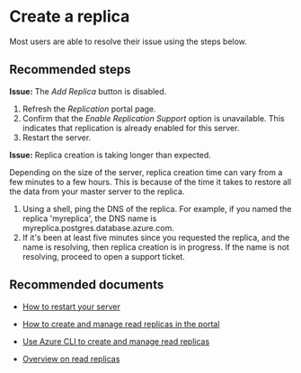 <properties
	pageTitle="Create read replicas in Azure Database for PostgreSQL"
	description="Create replicas"
	service="microsoft.dbforpostgresql"
	resource="servers"
	authors="rachel-msft"
    ms.author="raagyema"
	displayOrder="40"
	selfHelpType="resource"
	supportTopicIds=""
	resourceTags="servers, databases"
	productPesIds="16222"
	cloudEnvironments="public"
	articleId="postgrescreatereplica"
/>

# Create a replica

Most users are able to resolve their issue using the steps below.

## **Recommended steps**

**Issue:** The *Add Replica* button is disabled.

1. Refresh the *Replication* portal page.
2. Confirm that the *Enable Replication Support* option is unavailable. This indicates that replication is already enabled for this server.
3. Restart the server.


**Issue:** Replica creation is taking longer than expected.

Depending on the size of the server, replica creation time can vary from a few minutes to a few hours. This is because of the time it takes to restore all the data from your master server to the replica.

1. Using a shell, ping the DNS of the replica. For example, if you named the replica 'myreplica', the DNS name is myreplica.postgres.database.azure.com. 
2. If it's been at least five minutes since you requested the replica, and the name is resolving, then replica creation is in progress. If the name is not resolving, proceed to open a support ticket.


## **Recommended documents**

* [How to restart your server](https://docs.microsoft.com/azure/postgresql/howto-restart-server-portal)

* [How to create and manage read replicas in the portal](https://docs.microsoft.com/azure/postgresql/howto-read-replicas-portal)

* [Use Azure CLI to create and manage read replicas](https://docs.microsoft.com/azure/postgresql/howto-read-replicas-cli)

* [Overview on read replicas](https://docs.microsoft.com/azure/postgresql/concepts-read-replicas)


